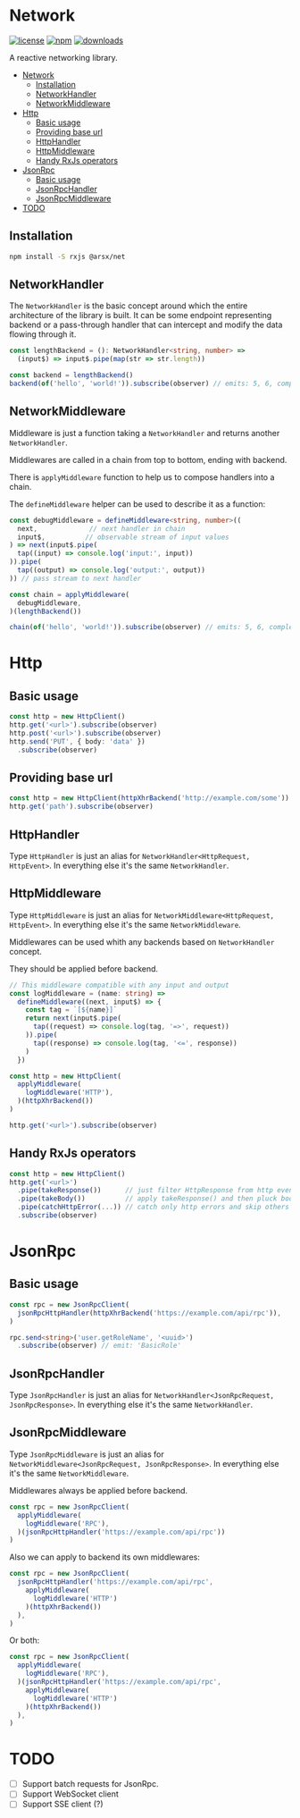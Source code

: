 # Network

<!-- [![npm version](https://img.shields.io/badge/npm%20package-0.0.0--alpha-brightgreen)](https://www.npmjs.com/package/@arsx/net) -->
[![license](https://img.shields.io/badge/license-Apache--2.0-green)]()
[![npm](https://badgen.net/npm/v/@arsx/net?icon=npm)](https://www.npmjs.com/package/@arsx/net)
[![downloads](https://badgen.net/npm/dt/@arsx/net?label=downloads)](https://www.npmjs.com/package/@arsx/net)
<!-- [![npm version](https://badgen.net/npm/v/@arsx/net?icon=npm)](https://www.npmjs.com/package/@arsx/net) -->
<!-- [![npm downloads](https://badgen.net/npm/dt/@arsx/net?label=downloads)](https://www.npmjs.com/package/vest) -->

A reactive networking library.

- [Network](#network)
  * [Installation](#installation)
  * [NetworkHandler](#networkhandler)
  * [NetworkMiddleware](#networkmiddleware)
- [Http](#http)
  * [Basic usage](#basic-usage)
  * [Providing base url](#providing-base-url)
  * [HttpHandler](#httphandler)
  * [HttpMiddleware](#httpmiddleware)
  * [Handy RxJs operators](#handy-rxjs-operators)
- [JsonRpc](#jsonrpc)
  * [Basic usage](#basic-usage-1)
  * [JsonRpcHandler](#jsonrpchandler)
  * [JsonRpcMiddleware](#jsonrpcmiddleware)
- [TODO](#todo)

## Installation

```sh
npm install -S rxjs @arsx/net
```

## NetworkHandler

The `NetworkHandler` is the basic concept around which the entire architecture of the library is built.
It can be some endpoint representing backend or a pass-through handler that can intercept and modify the data flowing through it.

```ts
const lengthBackend = (): NetworkHandler<string, number> =>
  (input$) => input$.pipe(map(str => str.length))

const backend = lengthBackend()
backend(of('hello', 'world!')).subscribe(observer) // emits: 5, 6, complete
```

## NetworkMiddleware

Middleware is just a function taking a `NetworkHandler` and returns another `NetworkHandler`.

Middlewares are called in a chain from top to bottom, ending with backend.

There is `applyMiddleware` function to help us to compose handlers into a chain.

The `defineMiddleware` helper can be used to describe it as a function:

```ts
const debugMiddleware = defineMiddleware<string, number>((
  next,             // next handler in chain
  input$,          // observable stream of input values
) => next(input$.pipe(
  tap((input) => console.log('input:', input))
)).pipe(
  tap((output) => console.log('output:', output))
)) // pass stream to next handler

const chain = applyMiddleware(
  debugMiddleware,
)(lengthBackend())

chain(of('hello', 'world!')).subscribe(observer) // emits: 5, 6, complete
```

# Http

## Basic usage

```ts
const http = new HttpClient()
http.get('<url>').subscribe(observer)
http.post('<url>').subscribe(observer)
http.send('PUT', { body: 'data' })
  .subscribe(observer)
```

## Providing base url

```ts
const http = new HttpClient(httpXhrBackend('http://example.com/some'))
http.get('path').subscribe(observer)
```

## HttpHandler

Type `HttpHandler` is just an alias for `NetworkHandler<HttpRequest, HttpEvent>`.
In everything else it's the same `NetworkHandler`.

## HttpMiddleware

Type `HttpMiddleware` is just an alias for `NetworkMiddleware<HttpRequest, HttpEvent>`.
In everything else it's the same `NetworkMiddleware`.

Middlewares can be used whith any backends based on `NetworkHandler` concept.

They should be applied before backend.

```ts
// This middleware compatible with any input and output
const logMiddleware = (name: string) =>
  defineMiddleware((next, input$) => {
    const tag = `[${name}]`
    return next(input$.pipe(
      tap((request) => console.log(tag, '=>', request))
    )).pipe(
      tap((response) => console.log(tag, '<=', response))
    )
  })

const http = new HttpClient(
  applyMiddleware(
    logMiddleware('HTTP'),
  )(httpXhrBackend())
)

http.get('<url>').subscribe(observer)
```

## Handy RxJs operators

```ts
const http = new HttpClient()
http.get('<url>')
  .pipe(takeResponse())      // just filter HttpResponse from http events
  .pipe(takeBody())          // apply takeResponse() and then pluck body field from response
  .pipe(catchHttpError(...)) // catch only http errors and skip others
  .subscribe(observer)
```

# JsonRpc

## Basic usage

```ts
const rpc = new JsonRpcClient(
  jsonRpcHttpHandler(httpXhrBackend('https://example.com/api/rpc')),
)

rpc.send<string>('user.getRoleName', '<uuid>')
  .subscribe(observer) // emit: 'BasicRole'
```

## JsonRpcHandler

Type `JsonRpcHandler` is just an alias for `NetworkHandler<JsonRpcRequest, JsonRpcResponse>`.
In everything else it's the same `NetworkHandler`.

## JsonRpcMiddleware

Type `JsonRpcMiddleware` is just an alias for `NetworkMiddleware<JsonRpcRequest, JsonRpcResponse>`.
In everything else it's the same `NetworkMiddleware`.

Middlewares always be applied before backend.

```ts
const rpc = new JsonRpcClient(
  applyMiddleware(
    logMiddleware('RPC'),
  )(jsonRpcHttpHandler('https://example.com/api/rpc'))
)
```

Also we can apply to backend its own middlewares:

```ts
const rpc = new JsonRpcClient(
  jsonRpcHttpHandler('https://example.com/api/rpc',
    applyMiddleware(
      logMiddleware('HTTP')
    )(httpXhrBackend())
  ),
)
```

Or both:

```ts
const rpc = new JsonRpcClient(
  applyMiddleware(
    logMiddleware('RPC'),
  )(jsonRpcHttpHandler('https://example.com/api/rpc',
    applyMiddleware(
      logMiddleware('HTTP')
    )(httpXhrBackend())
  ),
)
```

# TODO

- [ ] Support batch requests for JsonRpc.
- [ ] Support WebSocket client
- [ ] Support SSE client (?)
